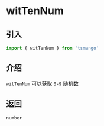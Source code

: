 # witTenNum

## 引入

```ts
import { witTenNum } from 'tsmango'
```

## 介绍

`witTenNum` 可以获取 `0-9` 随机数

## 返回

`number`
